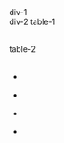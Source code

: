 <div> div-1
</div>
</div>

<div> div-2

<table>
  table-1

<table>
  table-2
</table>
</table>

* <div>
* <div>

<ul>
 <li>
   <div>
     <li>
     </li>
   </div>
 </li>
</ul>